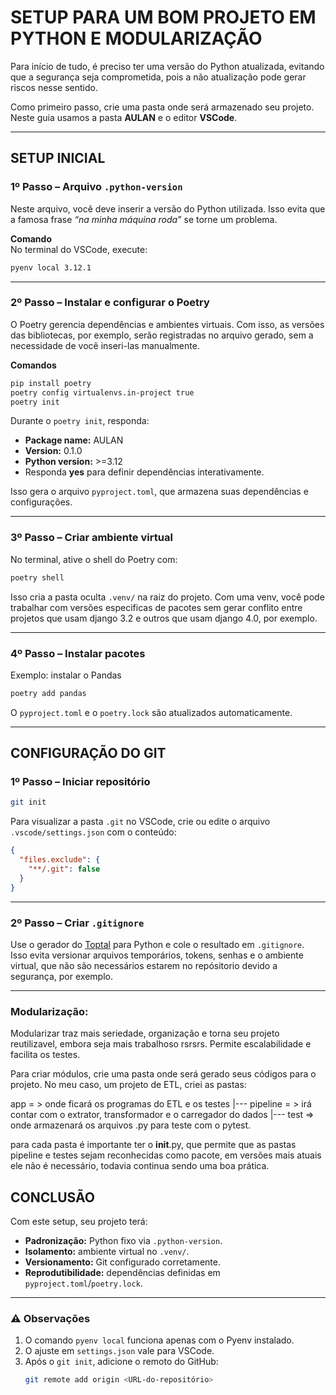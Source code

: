 # SETUP PARA UM BOM PROJETO EM PYTHON E MODULARIZAÇÃO

Para início de tudo, é preciso ter uma versão do Python atualizada, evitando que a segurança seja comprometida, pois a não atualização pode gerar riscos nesse sentido.

Como primeiro passo, crie uma pasta onde será armazenado seu projeto. Neste guia usamos a pasta **AULAN** e o editor **VSCode**.

---

## SETUP INICIAL

### 1º Passo – Arquivo `.python-version`
Neste arquivo, você deve inserir a versão do Python utilizada. Isso evita que a famosa frase *“na minha máquina roda”* se torne um problema.

**Comando**  
No terminal do VSCode, execute:  
```bash
pyenv local 3.12.1
```

----

### 2º Passo – Instalar e configurar o Poetry
O Poetry gerencia dependências e ambientes virtuais. Com isso, as versões das bibliotecas, por exemplo, serão registradas no arquivo gerado, sem a necessidade de você inseri-las manualmente.

**Comandos**  
```bash
pip install poetry
poetry config virtualenvs.in-project true
poetry init
```

Durante o `poetry init`, responda:  
- **Package name:** AULAN  
- **Version:** 0.1.0  
- **Python version:** >=3.12  
- Responda **yes** para definir dependências interativamente.

Isso gera o arquivo `pyproject.toml`, que armazena suas dependências e configurações.

---

### 3º Passo – Criar ambiente virtual
No terminal, ative o shell do Poetry com:  
```bash
poetry shell
```
Isso cria a pasta oculta `.venv/` na raiz do projeto. Com uma venv, você pode trabalhar com versões especificas de pacotes sem gerar conflito entre projetos que usam django 3.2 e outros que usam django 4.0, por exemplo.

---

### 4º Passo – Instalar pacotes
Exemplo: instalar o Pandas  
```bash
poetry add pandas
```
O `pyproject.toml` e o `poetry.lock` são atualizados automaticamente.

---

## CONFIGURAÇÃO DO GIT

### 1º Passo – Iniciar repositório
```bash
git init
```

Para visualizar a pasta `.git` no VSCode, crie ou edite o arquivo `.vscode/settings.json` com o conteúdo:  
```json
{
  "files.exclude": {
    "**/.git": false
  }
}
```

---

### 2º Passo – Criar `.gitignore`
Use o gerador do [Toptal](https://www.toptal.com/developers/gitignore) para Python e cole o resultado em `.gitignore`.  
Isso evita versionar arquivos temporários, tokens, senhas e o ambiente virtual, que não são necessários estarem no repósitorio devido a segurança, por exemplo.

---

### Modularização:

Modularizar traz mais seriedade, organização e torna seu projeto reutilizavel, embora seja mais trabalhoso rsrsrs. Permite escalabilidade e facilita os testes.

Para criar módulos, crie uma pasta onde será gerado seus códigos para o projeto. No meu caso, um projeto de ETL, criei as pastas:

app = > onde ficará os programas do ETL e os testes
 |--- pipeline = > irá contar com o extrator, transformador e o carregador do dados
 |--- test => onde armazenará os arquivos .py para teste com o pytest. 

para cada pasta é importante ter o __init__.py, que permite que as pastas pipeline e testes sejam reconhecidas como pacote, em versões mais atuais ele não é necessário, todavia continua sendo uma boa prática.

## CONCLUSÃO

Com este setup, seu projeto terá:  
- **Padronização:** Python fixo via `.python-version`.  
- **Isolamento:** ambiente virtual no `.venv/`.  
- **Versionamento:** Git configurado corretamente.  
- **Reprodutibilidade:** dependências definidas em `pyproject.toml`/`poetry.lock`.

---

### ⚠️ Observações

1. O comando `pyenv local` funciona apenas com o Pyenv instalado.  
2. O ajuste em `settings.json` vale para VSCode.  
3. Após o `git init`, adicione o remoto do GitHub:  
   ```bash
   git remote add origin <URL-do-repositório>
   ```   